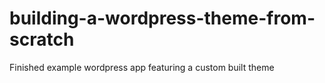 # building-a-wordpress-theme-from-scratch
Finished example wordpress app featuring a custom built theme
